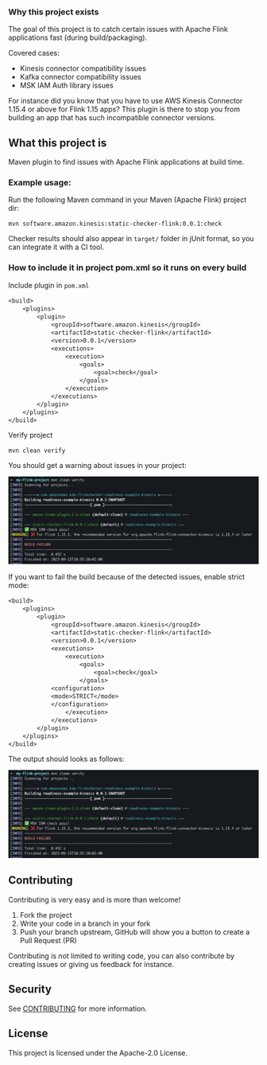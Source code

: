 ### Why this project exists

The goal of this project is to catch certain issues with Apache Flink applications fast (during build/packaging).

Covered cases:

- Kinesis connector compatibility issues
- Kafka connector compatibility issues
- MSK IAM Auth library issues

For instance did you know that you have to use AWS Kinesis Connector 1.15.4 or above for Flink 1.15 apps? This plugin
is there to stop you from building an app that has such incompatible connector versions.

## What this project is

Maven plugin to find issues with Apache Flink applications at build time.

### Example usage:

Run the following Maven command in your Maven (Apache Flink) project dir:

```
mvn software.amazon.kinesis:static-checker-flink:0.0.1:check
```

Checker results should also appear in `target/` folder in jUnit format, so you can integrate it with a CI tool.

### How to include it in project pom.xml so it runs on every build

Include plugin in `pom.xml`
```
<build>
    <plugins>
        <plugin>
            <groupId>software.amazon.kinesis</groupId>
            <artifactId>static-checker-flink</artifactId>
            <version>0.0.1</version>
            <executions>
                <execution>
                    <goals>
                        <goal>check</goal>
                    </goals>
                </execution>
            </executions>
        </plugin>
    </plugins>
</build>
```

Verify project
```
mvn clean verify
```

You should get a warning about issues in your project:

![](./screenshots/static-checker-strict-mode.png)

If you want to fail the build because of the detected issues, enable strict mode:

```
<build>
    <plugins>
        <plugin>
            <groupId>software.amazon.kinesis</groupId>
            <artifactId>static-checker-flink</artifactId>
            <version>0.0.1</version>
            <executions>
                <execution>
                    <goals>
                        <goal>check</goal>
                    </goals>
		    <configuration>
			<mode>STRICT</mode>
		    </configuration>
                </execution>
            </executions>
        </plugin>
    </plugins>
</build>
```

The output should looks as follows:

![](./screenshots/static-checker-strict-mode.png)

## Contributing

Contributing is very easy and is more than welcome!

1) Fork the project
2) Write your code in a branch in your fork
3) Push your branch upstream, GitHub will show you a button to create a Pull Request (PR)

Contributing is not limited to writing code, you can also contribute by creating issues or giving us feedback for instance. 

## Security

See [CONTRIBUTING](CONTRIBUTING.md#security-issue-notifications) for more information.

## License

This project is licensed under the Apache-2.0 License.

